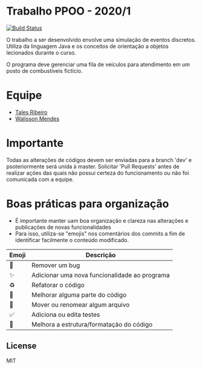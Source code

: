 # Trabalho PPOO - 2020/1

[![Build Status](https://travis-ci.org/joemccann/dillinger.svg?branch=master)](https://github.com/MrDuckBr/PPOO)

O trabalho a ser desenvolvido envolve uma simulação de eventos discretos. Utiliza da linguagem Java e os conceitos de orientação a objetos lecionados durante o curso.

O programa deve gerenciar uma fila de veículos para atendimento em um posto de combustíveis fictício.
    
# Equipe
  - [Tales Ribeiro](https://github.com/talesribeirom)
  - [Walisson Mendes](https://github.com/MrDuckBr)

# Importante
Todas as alterações de códigos devem ser enviadas para a branch 'dev' e psoteriormente será unida à master.
Solicitar 'Pull Requests' antes de realizar ações das quais não possui certeza do funcionamento ou não foi comunicada com a equipe.

# Boas práticas para organização

  - É importante manter uam boa organização e clareza nas alterações e publicações de novas funcionalidades
  - Para isso, utiliza-se "emojis" nos comentários dos commits a fim de identificar facilmente o conteúdo modificado.



| Emoji | Descrição |
| ------ | ------ |
| :bug: | Remover um bug |
| :sparkles: | Adicionar uma nova funcionalidade ao programa |
| :recycle: | Refatorar o código |
| :wrench:| Melhorar alguma parte do código |
| :truck: | Mover ou renomear algum arquivo |
| :white_check_mark: | Adiciona ou edita testes |
| :art: | Melhora a estrutura/formatação do código |

License
----

MIT

